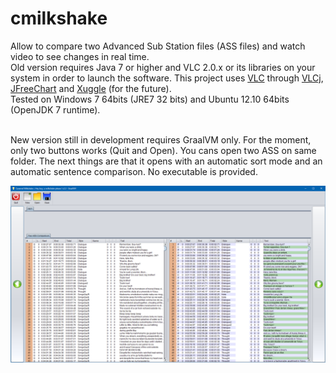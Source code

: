 cmilkshake
==========

<p>Allow to compare two Advanced Sub Station files (ASS files) and watch video to see changes in real time. 
  <br />Old version requires Java 7 or higher and VLC 2.0.x or its libraries on your system in order to launch the software. This project uses <a href="http://www.videolan.org/">VLC</a> through <a href="http://caprica.github.com/vlcj/">VLCj</a>, <a href="http://www.jfree.org/jfreechart/">JFreeChart</a> and <a href="http://www.xuggle.com/">Xuggle</a> (for the future). 
  <br />Tested on Windows 7 64bits (JRE7 32 bits) and Ubuntu 12.10 64bits (OpenJDK 7 runtime).
  
  <br />New version still in development requires GraalVM only. For the moment, only two buttons works (Quit and Open). You cans open two ASS on same folder. The next things are that it opens with an automatic sort mode and an automatic sentence comparison. No executable is provided.
</p>

<img src="https://github.com/TW2/cmilkshake/blob/master/screenshots/2019-07%20-%20On%20GraalVM%2001.PNG" />
